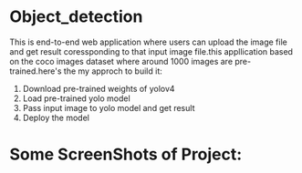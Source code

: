 # Object_detection
This is end-to-end web application where users can upload the image file and get result coressponding to that input image file.this appllication based on the coco images dataset where around 1000 images are pre-trained.here's the my approch to build it:
1. Download pre-trained weights of yolov4
2. Load pre-trained yolo model
3. Pass input image to yolo model and get result 
4. Deploy the model

# Some ScreenShots of Project:
